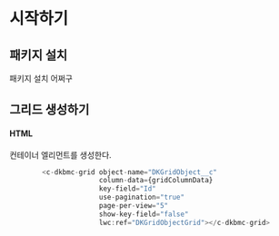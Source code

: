 #  시작하기

## 패키지 설치

패키지 설치 어쩌구

## 그리드 생성하기

#### HTML

컨테이너 엘리먼트를 생성한다.
```javascript
        <c-dkbmc-grid object-name="DKGridObject__c"
                      column-data={gridColumnData}
                      key-field="Id"
                      use-pagination="true"
                      page-per-view="5"
                      show-key-field="false"
                      lwc:ref="DKGridObjectGrid"></c-dkbmc-grid>
```
